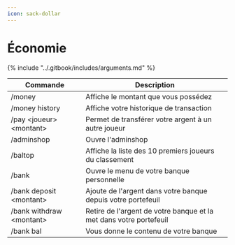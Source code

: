 ```yaml
---
icon: sack-dollar
---
```


# Économie

{% include "../.gitbook/includes/arguments.md" %}

| Commande                  | Description                                                        |
|---------------------------|--------------------------------------------------------------------|
| /money                    | Affiche le montant que vous possédez                               |
| /money history            | Affiche votre historique de transaction                            |
| /pay \<joueur> \<montant> | Permet de transférer votre argent à un autre joueur                |
| /adminshop                | Ouvre l'adminshop                                                  |
| /baltop                   | Affiche la liste des 10 premiers joueurs du classement             |
| /bank                     | Ouvre le menu de votre banque personnelle                          |
| /bank deposit \<montant>  | Ajoute de l'argent dans votre banque depuis votre portefeuil       |
| /bank withdraw \<montant> | Retire de l'argent de votre banque et la met dans votre portefeuil |
| /bank bal                 | Vous donne le contenu de votre banque                              |
